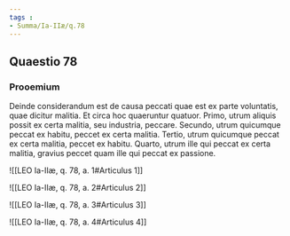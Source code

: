 ```yaml
---
tags : 
- Summa/Ia-IIæ/q.78
---
```


## Quaestio 78

### Prooemium

Deinde considerandum est de causa peccati quae est ex parte voluntatis, quae dicitur malitia. Et circa hoc quaeruntur quatuor. Primo, utrum aliquis possit ex certa malitia, seu industria, peccare. Secundo, utrum quicumque peccat ex habitu, peccet ex certa malitia. Tertio, utrum quicumque peccat ex certa malitia, peccet ex habitu. Quarto, utrum ille qui peccat ex certa malitia, gravius peccet quam ille qui peccat ex passione.

![[LEO Ia-IIæ, q. 78, a. 1#Articulus 1]]

![[LEO Ia-IIæ, q. 78, a. 2#Articulus 2]]

![[LEO Ia-IIæ, q. 78, a. 3#Articulus 3]]

![[LEO Ia-IIæ, q. 78, a. 4#Articulus 4]]

